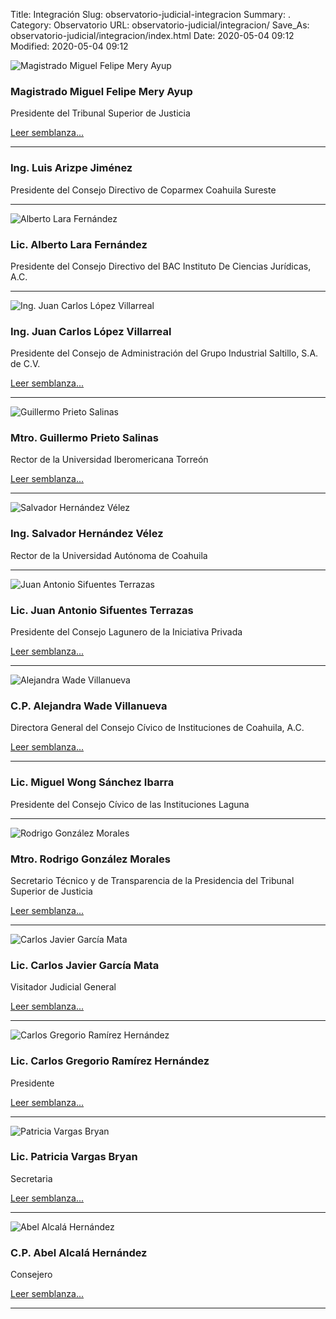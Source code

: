 Title: Integración
Slug: observatorio-judicial-integracion
Summary: .
Category: Observatorio
URL: observatorio-judicial/integracion/
Save_As: observatorio-judicial/integracion/index.html
Date: 2020-05-04 09:12
Modified: 2020-05-04 09:12


![Magistrado Miguel Felipe Mery Ayup](miguel-felipe-mery-ayup/foto.jpg)

### Magistrado Miguel Felipe Mery Ayup

Presidente del Tribunal Superior de Justicia

[Leer semblanza...](miguel-felipe-mery-ayup/)

---

### Ing. Luis Arizpe Jiménez

Presidente del Consejo Directivo de Coparmex Coahuila Sureste

---

![Alberto Lara Fernández](alberto-lara-fernandez/foto.jpg)

### Lic. Alberto Lara Fernández

Presidente del Consejo Directivo del BAC Instituto De Ciencias Jurídicas, A.C.

---

![Ing. Juan Carlos López Villarreal](juan-carlos-lopez-villarreal/foto.jpg)

### Ing. Juan Carlos López Villarreal

Presidente del Consejo de Administración del Grupo Industrial Saltillo, S.A. de C.V.

[Leer semblanza...](juan-carlos-lopez-villarreal/)

---

![Guillermo Prieto Salinas](guillermo-prieto-salinas/foto.jpg)

### Mtro. Guillermo Prieto Salinas

Rector de la Universidad Iberomericana Torreón

[Leer semblanza...](guillermo-prieto-salinas/)

---

![Salvador Hernández Vélez](salvador-hernandez-velez/foto.jpg)

### Ing. Salvador Hernández Vélez

Rector de la Universidad Autónoma de Coahuila

---

![Juan Antonio Sifuentes Terrazas](juan-antonio-sifuentes-terrazas/foto.jpg)

### Lic. Juan Antonio Sifuentes Terrazas

Presidente del Consejo Lagunero de la Iniciativa Privada

[Leer semblanza...](juan-antonio-sifuentes-terrazas/)

---

![Alejandra Wade Villanueva](alejandra-wade-villanueva/foto.jpg)

### C.P. Alejandra Wade Villanueva

Directora General del Consejo Cívico de Instituciones de Coahuila, A.C.

[Leer semblanza...](alejandra-wade-villanueva/)

---

### Lic. Miguel Wong Sánchez Ibarra

Presidente del Consejo Cívico de las Instituciones Laguna

---

![Rodrigo González Morales](rodrigo-gonzalez-morales/foto.jpg)

### Mtro. Rodrigo González Morales

Secretario Técnico y de Transparencia de la Presidencia del Tribunal Superior de Justicia

[Leer semblanza...](rodrigo-gonzalez-morales/)

---

![Carlos Javier García Mata](carlos-javier-garcia-mata/foto.jpg)

### Lic. Carlos Javier García Mata

Visitador Judicial General

[Leer semblanza...](carlos-javier-garcia-mata/)

---

![Carlos Gregorio Ramírez Hernández](carlos-gregorio-ramirez-hernandez/foto.jpg)

### Lic. Carlos Gregorio Ramírez Hernández

Presidente

[Leer semblanza...](carlos-gregorio-ramirez-hernandez/)

---

![Patricia Vargas Bryan](patricia-vargas-bryan/foto.jpg)

### Lic. Patricia Vargas Bryan

Secretaria

[Leer semblanza...](patricia-vargas-bryan/)

---

![Abel Alcalá Hernández](abel-alcala-hernandez/foto.jpg)

### C.P. Abel Alcalá Hernández

Consejero

[Leer semblanza...](abel-alcala-hernandez/)

---












